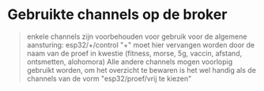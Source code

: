 # Gebruikte channels op de broker
> enkele channels zijn voorbehouden voor gebruik voor de algemene aansturing:
> esp32/+/control
> "+" moet hier vervangen worden door de naam van de proef in kwestie
> (fitness, morse, 5g, vaccin, afstand, ontsmetten, alohomora)
> Alle andere channels mogen voorlopig gebruikt worden, 
> om het overzicht te bewaren is het wel handig als de channels van de vorm "esp32/proef/vrij te kiezen"
